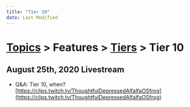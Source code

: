 ```yaml
---
title: "Tier 10"
date: Last Modified
---
```

# [Topics](../../../topics.md) > Features > [Tiers](../../../topics/features/tiers.md) > Tier 10

## August 25th, 2020 Livestream
* Q&A: Tier 10, when? [https://clips.twitch.tv/ThoughtfulDepressedAlfalfaOSfrog](https://clips.twitch.tv/ThoughtfulDepressedAlfalfaOSfrog)
